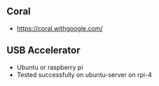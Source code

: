 ## Coral
* https://coral.withgoogle.com/

## USB Accelerator
* Ubuntu or raspberry pi
* Tested successfully on ubuntu-server on rpi-4